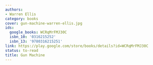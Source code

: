 ```yaml
---
authors:
- Warren Ellis
category: books
cover: gun-machine-warren-ellis.jpg
ids:
  google_books: WCRqMrFMJ30C
  isbn_10: '0316215252'
  isbn_13: '9780316215251'
link: https://play.google.com/store/books/details?id=WCRqMrFMJ30C
status: to-read
title: Gun Machine
---
```


